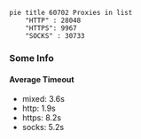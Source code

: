 
```mermaid
pie title 60702 Proxies in list
    "HTTP" : 28048
    "HTTPS": 9967
    "SOCKS" : 30733
```

### Some Info
#### Average Timeout

- mixed: 3.6s
- http: 1.9s
- https: 8.2s
- socks: 5.2s